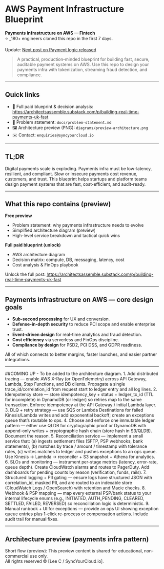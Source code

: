 <!--
Title: AWS Payment Infrastructure Blueprint — production-ready payments infrastructure on AWS
Meta description: Open-source AWS payments infrastructure blueprint for real-time payments: tokenization, streaming fraud detection, PCI DSS & PSD2 compliance, serverless best practices, and FinOps guidance for fintech startups.
Keywords: payments infrastructure, payments infra, AWS payments architecture, real-time payments, PCI DSS, PSD2, tokenization, fraud detection, serverless payments, fintech architecture
-->

# AWS Payment Infrastructure Blueprint
**Payments infrastructure on AWS — Fintech**  
⭐ _180+ engineers cloned this repo in the first 7 days.

Update: [Next post on Payment logic released](https://architectsassemble.substack.com/p/how-payments-are-processed-clear)

> A practical, production-minded blueprint for building fast, secure, auditable payment systems on AWS. Use this repo to design your payments infra with tokenization, streaming fraud detection, and compliance.

---

## Quick links
- 🔗 Full paid blueprint & decision analysis: https://architectsassemble.substack.com/p/building-real-time-payments-uk-fast  
- 📂 Problem statement: `docs/problem-statement.md`  
- 🖼 Architecture preview (PNG): `diagrams/preview-architecture.png`  
- ✉️ Contact: `enquiries@syncyourcloud.io`

---

## TL;DR 
Digital payments scale is exploding. Payments infra must be low-latency, resilient, and compliant. Slow or insecure payments cost revenue, customers, and trust. This blueprint helps startups and platform teams design payment systems that are fast, cost-efficient, and audit-ready.


---

## What this repo contains (preview)
**Free preview**
- Problem statement: why payments infrastructure needs to evolve  
- Simplified architecture diagram (preview)  
- High-level service breakdown and tactical quick wins

**Full paid blueprint (unlock)**
- AWS architecture diagram  
- Decision matrix: compute, DB, messaging, latency, cost  
- Cost analysis & FinOps playbook  


Unlock the full post: https://architectsassemble.substack.com/p/building-real-time-payments-uk-fast

---

## Payments infrastructure on AWS — core design goals
- **Sub-second processing** for UX and conversion.  
- **Defense-in-depth security** to reduce PCI scope and enable enterprise trust.  
- **Event-driven design** for real-time analytics and fraud detection.  
- **Cost efficiency** via serverless and FinOps discipline.  
- **Compliance by design** for PSD2, PCI DSS, and GDPR readiness.

All of which connects to better margins, faster launches, and easier partner integrations.

---

##COMING UP - To be added to the architecture diagram.
	1.	Add distributed tracing — enable AWS X-Ray (or OpenTelemetry) across API Gateway, Lambda, Step Functions, and DB clients. Propagate a single trace_id/correlation_id from request start to ledger entry and all log lines.
	2.	Idempotency store — store idempotency_key + status + ledger_tx_id (TTL for incomplete) in DynamoDB (or ledger) so retries map to the same transaction. Enforce idempotency at the API Gateway / initial Lambda layer.
	3.	DLQ + retry strategy — use SQS or Lambda Destinations for failed Kinesis/Lambda writes and add exponential backoff; create an exceptions queue that’s routable to ops.
	4.	Choose and enforce one immutable ledger pattern — either use QLDB for cryptographic proof or DynamoDB with append-only writes + cryptographic hash chain (store hash in S3/QLDB). Document the reason.
	5.	Reconciliation service — implement a small service that: (a) ingests settlement files (SFTP, PSP webhooks, bank statements), (b) matches by trace / amount / timestamp with tolerance rules, (c) writes matches to ledger and pushes exceptions to an ops queue. Use Kinesis -> Lambda -> reconciler + S3 snapshot + Athena for analytics.
	6.	SLOs and monitoring — instrument per-stage metrics (latency, error-rate, queue depth). Create CloudWatch alarms and routes to PagerDuty. Add dashboards for pending counts by reason (verification, funds, rails).
	7.	Structured logging + PII gating — ensure logs have structured JSON with correlation_id, masked PII, and are routed to an indexable store (CloudWatch Logs / OpenSearch) with retention and Macie checks.
	8.	Webhook & PSP mapping — map every external PSP/bank status to your internal lifecycle enums (e.g., INITIATED, AUTH_PENDING, CLEARED, SETTLED, FAILED, REVERSED) so reconciliation logic is deterministic.
	9.	Manual runbook + UI for exceptions — provide an ops UI showing exception queue entries plus 1-click re-process or compensation actions. Include audit trail for manual fixes.

---

## Architecture preview (payments infra pattern)
Short flow (preview):
This preview content is shared for educational, non-commercial use only.  
All rights reserved © [Lee C / SyncYourCloud.io].
